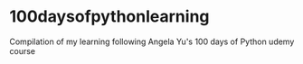 # 100daysofpythonlearning
Compilation of my learning following Angela Yu's 100 days of Python udemy course
